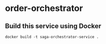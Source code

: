 # order-orchestrator
## Build this service using Docker
```
docker build -t saga-orchestrator-service .
```
